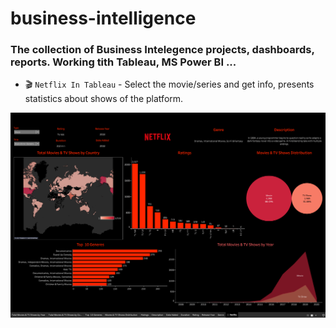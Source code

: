 # business-intelligence

### The collection of Business Intelegence projects, dashboards, reports. Working tith Tableau, MS Power BI ...

- 🎬 ```Netflix In Tableau``` - Select the movie/series and get info, presents statistics about shows of the platform.

![alt text](Netflix-tableau/tableaunetflixpng.png)
